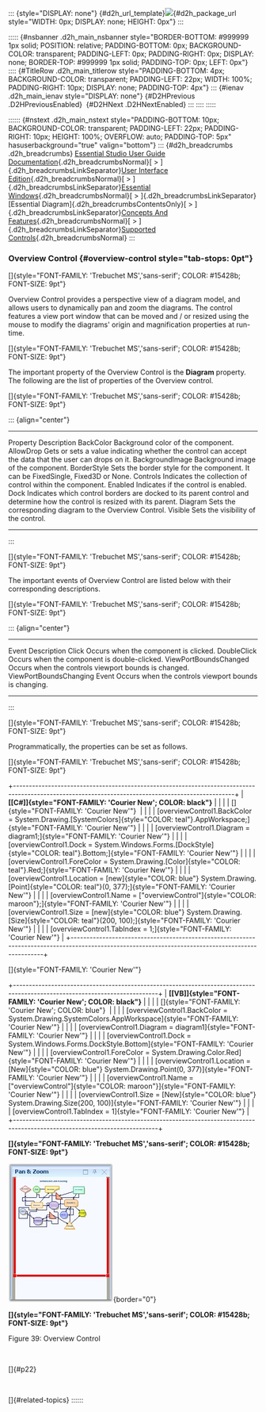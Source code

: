 ::: {style="DISPLAY: none"}
[](ms-xhelp:///?Id=d2h_url_template){#d2h_url_template}![](!package_url!){#d2h_package_url style="WIDTH: 0px; DISPLAY: none; HEIGHT: 0px"}
:::

::::: {#nsbanner .d2h_main_nsbanner style="BORDER-BOTTOM: #999999 1px solid; POSITION: relative; PADDING-BOTTOM: 0px; BACKGROUND-COLOR: transparent; PADDING-LEFT: 0px; PADDING-RIGHT: 0px; DISPLAY: none; BORDER-TOP: #999999 1px solid; PADDING-TOP: 0px; LEFT: 0px"}
:::: {#TitleRow .d2h_main_titlerow style="PADDING-BOTTOM: 4px; BACKGROUND-COLOR: transparent; PADDING-LEFT: 22px; WIDTH: 100%; PADDING-RIGHT: 10px; DISPLAY: none; PADDING-TOP: 4px"}
::: {#ienav .d2h_main_ienav style="DISPLAY: none"}
[](ms-xhelp:///?Id=aa17622e-7642-4f9d-b086-6c705e48f9fa){#D2HPrevious .D2HPreviousEnabled}  [](ms-xhelp:///?Id=87a0c1d8-1339-4f1f-919b-4227f3b84b5f){#D2HNext .D2HNextEnabled}
:::
::::
:::::

:::::: {#nstext .d2h_main_nstext style="PADDING-BOTTOM: 10px; BACKGROUND-COLOR: transparent; PADDING-LEFT: 22px; PADDING-RIGHT: 10px; HEIGHT: 100%; OVERFLOW: auto; PADDING-TOP: 5px" hasuserbackground="true" valign="bottom"}
::: {#d2h_breadcrumbs .d2h_breadcrumbs}
[Essential Studio User Guide Documentation](ms-xhelp:///?Id=12457748-09e3-4d74-a240-8e049cedf030){.d2h_breadcrumbsNormal}[ \> ]{.d2h_breadcrumbsLinkSeparator}[User Interface Edition](ms-xhelp:///?Id=c29296b7-531c-413b-a0ec-488ca1f7f669){.d2h_breadcrumbsNormal}[ \> ]{.d2h_breadcrumbsLinkSeparator}[Essential Windows](ms-xhelp:///?Id=e60759d8-47a4-4570-9d7a-16a68d63f2ea){.d2h_breadcrumbsNormal}[ \> ]{.d2h_breadcrumbsLinkSeparator}[Essential Diagram]{.d2h_breadcrumbsContentsOnly}[ \> ]{.d2h_breadcrumbsLinkSeparator}[Concepts And Features](ms-xhelp:///?Id=008cec4b-5177-4859-8616-c062751d8fb6){.d2h_breadcrumbsNormal}[ \> ]{.d2h_breadcrumbsLinkSeparator}[Supported Controls](ms-xhelp:///?Id=aa17622e-7642-4f9d-b086-6c705e48f9fa){.d2h_breadcrumbsNormal}
:::

### Overview Control {#overview-control style="tab-stops: 0pt"}

[]{style="FONT-FAMILY: 'Trebuchet MS','sans-serif'; COLOR: #15428b; FONT-SIZE: 9pt"} 

Overview Control provides a perspective view of a diagram model, and allows users to dynamically pan and zoom the diagrams. The control features a view port window that can be moved and / or resized using the mouse to modify the diagrams\' origin and magnification properties at run-time.

[]{style="FONT-FAMILY: 'Trebuchet MS','sans-serif'; COLOR: #15428b; FONT-SIZE: 9pt"} 

The important property of the Overview Control is the **Diagram** property. The following are the list of properties of the Overview control.

[]{style="FONT-FAMILY: 'Trebuchet MS','sans-serif'; COLOR: #15428b; FONT-SIZE: 9pt"} 

::: {align="center"}
  ----------------- ----------------------------------------------------------------------------------------------------------------------------
  Property          Description
  BackColor         Background color of the component.
  AllowDrop         Gets or sets a value indicating whether the control can accept the data that the user can drops on it.
  BackgroundImage   Background image of the component.
  BorderStyle       Sets the border style for the component. It can be FixedSingle, Fixed3D or None.
  Controls          Indicates the collection of control within the component.
  Enabled           Indicates if the control is enabled.
  Dock              Indicates which control borders are docked to its parent control and determine how the control is resized with its parent.
  Diagram           Sets the corresponding diagram to the Overview Control.
  Visible           Sets the visibility of the control.
  ----------------- ----------------------------------------------------------------------------------------------------------------------------
:::

[]{style="FONT-FAMILY: 'Trebuchet MS','sans-serif'; COLOR: #15428b; FONT-SIZE: 9pt"} 

The important events of Overview Control are listed below with their corresponding descriptions.

[]{style="FONT-FAMILY: 'Trebuchet MS','sans-serif'; COLOR: #15428b; FONT-SIZE: 9pt"} 

::: {align="center"}
  ------------------------------ -------------------------------------------------------
  Event                          Description
  Click                          Occurs when the component is clicked.
  DoubleClick                    Occurs when the component is double-clicked.
  ViewPortBoundsChanged          Occurs when the controls viewport bounds is changed.
  ViewPortBoundsChanging Event   Occurs when the controls viewport bounds is changing.
  ------------------------------ -------------------------------------------------------
:::

[]{style="FONT-FAMILY: 'Trebuchet MS','sans-serif'; COLOR: #15428b; FONT-SIZE: 9pt"} 

Programmatically, the properties can be set as follows.

[]{style="FONT-FAMILY: 'Trebuchet MS','sans-serif'; COLOR: #15428b; FONT-SIZE: 9pt"} 

+---------------------------------------------------------------------------------------------------------------------------------------------------+
| **[\[C#\]]{style="FONT-FAMILY: 'Courier New'; COLOR: black"}**                                                                                    |
|                                                                                                                                                   |
| []{style="FONT-FAMILY: 'Courier New'"}                                                                                                            |
|                                                                                                                                                   |
| [overviewControl1.BackColor = System.Drawing.[SystemColors]{style="COLOR: teal"}.AppWorkspace;]{style="FONT-FAMILY: 'Courier New'"}               |
|                                                                                                                                                   |
| [overviewControl1.Diagram = diagram1;]{style="FONT-FAMILY: 'Courier New'"}                                                                        |
|                                                                                                                                                   |
| [overviewControl1.Dock = System.Windows.Forms.[DockStyle]{style="COLOR: teal"}.Bottom;]{style="FONT-FAMILY: 'Courier New'"}                       |
|                                                                                                                                                   |
| [overviewControl1.ForeColor = System.Drawing.[Color]{style="COLOR: teal"}.Red;]{style="FONT-FAMILY: 'Courier New'"}                               |
|                                                                                                                                                   |
| [overviewControl1.Location = [new]{style="COLOR: blue"} System.Drawing.[Point]{style="COLOR: teal"}(0, 377);]{style="FONT-FAMILY: 'Courier New'"} |
|                                                                                                                                                   |
| [overviewControl1.Name = [\"overviewControl\"]{style="COLOR: maroon"};]{style="FONT-FAMILY: 'Courier New'"}                                       |
|                                                                                                                                                   |
| [overviewControl1.Size = [new]{style="COLOR: blue"} System.Drawing.[Size]{style="COLOR: teal"}(200, 100);]{style="FONT-FAMILY: 'Courier New'"}    |
|                                                                                                                                                   |
| [overviewControl1.TabIndex = 1;]{style="FONT-FAMILY: 'Courier New'"}                                                                              |
+---------------------------------------------------------------------------------------------------------------------------------------------------+

[]{style="FONT-FAMILY: 'Courier New'"} 

+---------------------------------------------------------------------------------------------------------------------------+
| **[\[VB\]]{style="FONT-FAMILY: 'Courier New'; COLOR: black"}**                                                            |
|                                                                                                                           |
| []{style="FONT-FAMILY: 'Courier New'; COLOR: blue"}                                                                       |
|                                                                                                                           |
| [overviewControl1.BackColor = System.Drawing.SystemColors.AppWorkspace]{style="FONT-FAMILY: 'Courier New'"}               |
|                                                                                                                           |
| [overviewControl1.Diagram = diagram1]{style="FONT-FAMILY: 'Courier New'"}                                                 |
|                                                                                                                           |
| [overviewControl1.Dock = System.Windows.Forms.DockStyle.Bottom]{style="FONT-FAMILY: 'Courier New'"}                       |
|                                                                                                                           |
| [overviewControl1.ForeColor = System.Drawing.Color.Red]{style="FONT-FAMILY: 'Courier New'"}                               |
|                                                                                                                           |
| [overviewControl1.Location = [New]{style="COLOR: blue"} System.Drawing.Point(0, 377)]{style="FONT-FAMILY: 'Courier New'"} |
|                                                                                                                           |
| [overviewControl1.Name = [\"overviewControl\"]{style="COLOR: maroon"}]{style="FONT-FAMILY: 'Courier New'"}                |
|                                                                                                                           |
| [overviewControl1.Size = [New]{style="COLOR: blue"} System.Drawing.Size(200, 100)]{style="FONT-FAMILY: 'Courier New'"}    |
|                                                                                                                           |
| [overviewControl1.TabIndex = 1]{style="FONT-FAMILY: 'Courier New'"}                                                       |
+---------------------------------------------------------------------------------------------------------------------------+

**[]{style="FONT-FAMILY: 'Trebuchet MS','sans-serif'; COLOR: #15428b; FONT-SIZE: 9pt"}** 

![](ImagesExt/image87_41.jpg){border="0"}

**[]{style="FONT-FAMILY: 'Trebuchet MS','sans-serif'; COLOR: #15428b; FONT-SIZE: 9pt"}** 

Figure 39: Overview Control

 

[]{#p22} 

 

[]{#related-topics}
::::::
